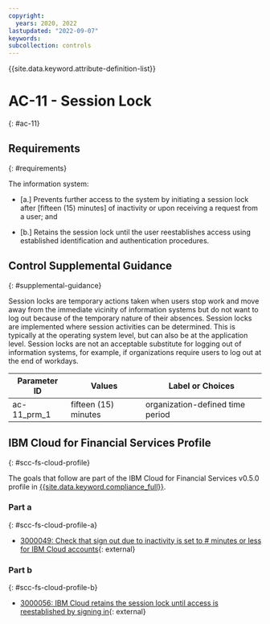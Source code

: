 ```yaml
---
copyright:
  years: 2020, 2022
lastupdated: "2022-09-07"
keywords: 
subcollection: controls
---
```



{{site.data.keyword.attribute-definition-list}}


# AC-11 - Session Lock
{: #ac-11}

## Requirements
{: #requirements}

The information system:

- \[a.\] Prevents further access to the system by initiating a session lock after [fifteen (15) minutes] of inactivity or upon receiving a request from a user; and

- \[b.\] Retains the session lock until the user reestablishes access using established identification and authentication procedures.

## Control Supplemental Guidance
{: #supplemental-guidance}

Session locks are temporary actions taken when users stop work and move away from the immediate vicinity of information systems but do not want to log out because of the temporary nature of their absences. Session locks are implemented where session activities can be determined. This is typically at the operating system level, but can also be at the application level. Session locks are not an acceptable substitute for logging out of information systems, for example, if organizations require users to log out at the end of workdays.

| Parameter ID | Values | Label or Choices |
|---|---|---|
| ac-11_prm_1 | fifteen (15) minutes | organization-defined time period |


## IBM Cloud for Financial Services Profile
{: #scc-fs-cloud-profile}

The goals that follow are part of the IBM Cloud for Financial Services v0.5.0 profile in [{{site.data.keyword.compliance_full}}](/docs/security-compliance?topic=security-compliance-getting-started).

### Part a
{: #scc-fs-cloud-profile-a}

- [3000049: Check that sign out due to inactivity is set to # minutes or less for IBM Cloud accounts](https://cloud.ibm.com/security-compliance/goals/3000049?page=profile&profile_id=2799&profile_type=1&profile_name=IBM%20Cloud%20for%20Financial%20Services%20v0.5.0){: external}

### Part b
{: #scc-fs-cloud-profile-b}

- [3000056: IBM Cloud retains the session lock until access is reestablished by signing in](https://cloud.ibm.com/security-compliance/goals/3000056?page=profile&profile_id=2799&profile_type=1&profile_name=IBM%20Cloud%20for%20Financial%20Services%20v0.5.0){: external}
